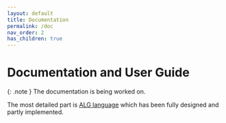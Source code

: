 ```yaml
---
layout: default
title: Documentation
permalink: /doc
nav_order: 2
has_children: true
---
```


# Documentation and User Guide

{: .note }
The documentation is being worked on.

The most detailed part is [ALG language](/doc/alg) which has been fully designed and partly implemented.
